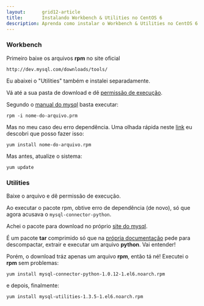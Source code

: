 ```yaml
---
layout:      grid12-article
title:       Instalando Workbench & Utilities no CentOS 6
description: Aprenda como instalar o Workbench & Utilities no CentOS 6
---
```




### Workbench

Primeiro baixe os arquivos __rpm__ no site oficial

    http://dev.mysql.com/downloads/tools/

Eu abaixei o "Utilities" também e instalei separadamente.

Vá até a sua pasta de download e dê [permissão de execução](../como-dar-permissao-de-execucao).

Segundo o [manual do mysql](http://dev.mysql.com/doc/workbench/en/wb-installing-linux.html "link-externo") basta executar:

	rpm -i nome-do-arquivo.prm

Mas no meu caso deu erro dependência. Uma olhada rápida neste [link](http://certcollection.org/forum/topic/141624-how-to-install-mysql-workbench-in-centos-6/ "link-externo")
eu descobri que posso fazer isso:

	yum install nome-do-arquivo.rpm

Mas antes, atualize o sistema:

	yum update



### Utilities

Baixe o arquivo e dê permissão de execução.

Ao executar o pacote rpm, obtive erro de dependência (de novo), só que agora acusava o `mysql-connector-python`.

Achei o pacote para download no próprio [site do mysql](http://dev.mysql.com/downloads/file.php?id=414337 "link-externo").

É um pacote __tar__ comprimido só que na [própria documentação](http://dev.mysql.com/doc/connector-python/en/connector-python-installation-source-uni "link-externo")
pede para descompactar, extrair e executar um arquivo __python__. Vai entender!

Porém, o download tráz apenas um arquivo __rpm__, então tá né! Executei o __rpm__ sem problemas:

    yum install mysql-connector-python-1.0.12-1.el6.noarch.rpm

e depois, finalmente:

	yum install mysql-utilities-1.3.5-1.el6.noarch.rpm
